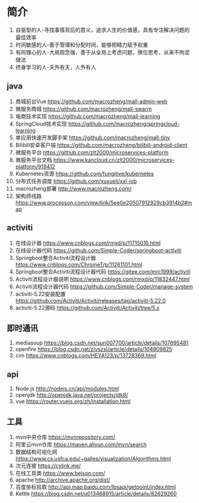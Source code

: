 # 简介
1. 自驱型的人-寻找事情背后的意义，追求人生的价值感，具有专注解决问题的最佳效率
2. 时间敏感的人-善于管理和分配时间，能够把精力赋予权重
3. 有同理心的人-大局观念强，善于从全局上考虑问题，换位思考，从来不拘泥做法
4. 终身学习的人-天外有天，人外有人

## java
1. 商城前台Vue https://github.com/macrozheng/mall-admin-web
2. 微服务商城 https://github.com/macrozheng/mall-swarm
3. 电商技术实现 https://github.com/macrozheng/mall-learning
4. SpringCloud技术实现 https://github.com/macrozheng/springcloud-learning
5. 单应用快速开发脚手架 https://github.com/macrozheng/mall-tiny
6. Bilibili安卓客户端 https://github.com/macrozheng/bilibili-android-client
7. 微服务平台 https://github.com/zlt2000/microservices-platform
7. 微服务平台文档 https://www.kancloud.cn/zlt2000/microservices-platform/919412
8. Kubernetes资源 https://github.com/fungitive/kubernetes
9. 分布式任务调度 https://github.com/xuxueli/xxl-job
10. macrozheng部署 http://www.macrozheng.com/
11. 架构师线路 https://www.processon.com/view/link/5ee0e20507912929cb3914b2#map

## activiti
1. 在线设计器 https://www.cnblogs.com/rmxd/p/11715016.html
2. 在线设计器代码 https://github.com/Simple-Coder/springboot-activiti
3. Springboot整合Activiti流程设计器 https://www.cnblogs.com/ChromeT/p/11261101.html
4. Springboot整合Activiti流程设计器代码 https://gitee.com/mrc1999/activiti
5. Activiti流程设计器说明 https://www.cnblogs.com/rmxd/p/11832447.html
6. Activiti流程设计器代码 https://github.com/Simple-Coder/manage-system
7. activiti-5.22安装配置 https://github.com/Activiti/Activiti/releases/tag/activiti-5.22.0
8. activiti-5.22源码 https://github.com/Activiti/Activiti/tree/5.x

## 即时通讯
1. mediasoup https://blog.csdn.net/sun007700/article/details/107695481
2. openfire https://blog.csdn.net/zlvszsl/article/details/104909825
3. cim https://www.cnblogs.com/HEYA123/p/13728369.html

## api
1. Node.js http://nodejs.cn/api/modules.html
2. openjdk http://openjdk.java.net/projects/jdk8/
3. vue https://router.vuejs.org/zh/installation.html


## 工具
1. mvn中央仓库 https://mvnrepository.com/
2. 阿里云mvn仓库 https://maven.aliyun.com/mvn/search
3. 数据结构可视化网 https://www.cs.usfca.edu/~galles/visualization/Algorithms.html
4. 次元连接 https://cylink.me/
5. 在线工具类 https://www.bejson.com/
6. apache http://archive.apache.org/dist/
7. 百度坐标拾取 http://api.map.baidu.com/lbsapi/getpoint/index.html
8. Kettle https://blog.csdn.net/u013468915/article/details/82629260